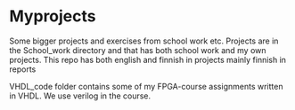 # Myprojects
Some bigger projects and exercises from school work etc.
Projects are in the School_work directory and that has both school work and my own projects.
This repo has both english and finnish in projects mainly finnish in reports 

VHDL_code folder contains some of my FPGA-course assignments written in VHDL. We use verilog in the course. 
